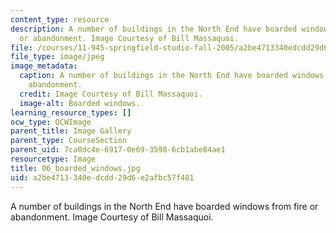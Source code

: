 ```yaml
---
content_type: resource
description: A number of buildings in the North End have boarded windows from fire
  or abandonment. Image Courtesy of Bill Massaquoi.
file: /courses/11-945-springfield-studio-fall-2005/a2be4713340edcdd29d6e2afbc57f481_06_boarded_windows.jpg
file_type: image/jpeg
image_metadata:
  caption: A number of buildings in the North End have boarded windows from fire or
    abandonment.
  credit: Image Courtesy of Bill Massaquoi.
  image-alt: Boarded windows.
learning_resource_types: []
ocw_type: OCWImage
parent_title: Image Gallery
parent_type: CourseSection
parent_uid: 7ca0dc4e-6917-0e69-3598-6cb1abe84ae1
resourcetype: Image
title: 06_boarded_windows.jpg
uid: a2be4713-340e-dcdd-29d6-e2afbc57f481
---
```

A number of buildings in the North End have boarded windows from fire or abandonment. Image Courtesy of Bill Massaquoi.

